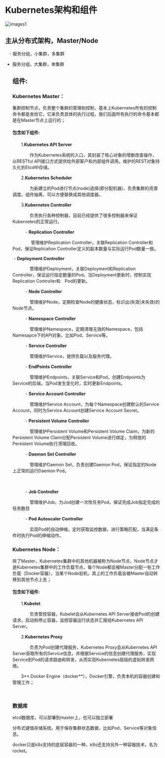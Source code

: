 # Kubernetes架构和组件

![images1](/home/coder/mydisk/coder/Documents/JJcoder个人博客/jjcoderzero.github.io/images/k8s/DeepinScreenshot_select-area_20190920235502.png)

## 主从分布式架构，Master/Node

　- 服务分组，小集群，多集群

 - 服务分组，大集群，单集群

    ## 组件:

    ### Kubernetes Master：

    集群控制节点，负责整个集群的管理和控制，基本上Kubernetes所有的控制命令都是发给它，它来负责具体的执行过程，我们后面所有执行的命令基本都是在Master节点上运行的；

     

    #### 包含如下组件:

    　　1.**Kubernetes API Server**

    　　　　作为Kubernetes系统的入口，其封装了核心对象的增删改查操作，以RESTful API接口方式提供给外部客户和内部组件调用。维护的REST对象持久化到Etcd中存储。

    　　2.**Kubernetes Scheduler**

    　　　　为新建立的Pod进行节点(node)选择(即分配机器)，负责集群的资源调度。组件抽离，可以方便替换成其他调度器。

    　　3.**Kubernetes Controller**

    　　　　负责执行各种控制器，目前已经提供了很多控制器来保证Kubernetes的正常运行。

    　　　- **Replication Controller**

    　　　　 管理维护Replication Controller，关联Replication Controller和Pod，保证Replication Controller定义的副本数量与实际运行Pod数量一致。

    ​         \- **Deployment Controller**

     　　　　管理维护Deployment，关联Deployment和Replication  Controller，保证运行指定数量的Pod。当Deployment更新时，控制实现Replication  Controller和　Pod的更新。

    　　　- **Node Controller**

    　　　　管理维护Node，定期检查Node的健康状态，标识出(失效|未失效)的Node节点。

    　　　- **Namespace Controller**

    　　　　管理维护Namespace，定期清理无效的Namespace，包括Namesapce下的API对象，比如Pod、Service等。

    　　　- **Service Controller**

    　　　　管理维护Service，提供负载以及服务代理。

    　　　- **EndPoints Controller**

    　　　　管理维护Endpoints，关联Service和Pod，创建Endpoints为Service的后端，当Pod发生变化时，实时更新Endpoints。

    　　　- **Service Account Controller**

    　　　　管理维护Service Account，为每个Namespace创建默认的Service Account，同时为Service Account创建Service Account Secret。

    　　　- **Persistent Volume Controller**

     　　　　管理维护Persistent Volume和Persistent Volume  Claim，为新的Persistent Volume Claim分配Persistent Volume进行绑定，为释放的Persistent  Volume执行清理回收。

    　　　- **Daemon Set Controller**

    　　　　管理维护Daemon Set，负责创建Daemon Pod，保证指定的Node上正常的运行Daemon Pod。

    　　　

    　　　- **Job Controller**

    　　　　管理维护Job，为Jod创建一次性任务Pod，保证完成Job指定完成的任务数目

    　　　- **Pod Autoscaler Controller**

    　　　　实现Pod的自动伸缩，定时获取监控数据，进行策略匹配，当满足条件时执行Pod的伸缩动作。

     

    ### Kubernetes Node：

    除了Master，Kubernetes集群中的其他机器被称为Node节点，Node节点才是Kubernetes集群中的工作负载节点，每个Node都会被Master分配一些工作负载（Docker容器），当某个Node宕机，其上的工作负载会被Master自动转移到其他节点上去；

    #### 包含如下组件:

    　　1.**Kubelet**

    　　　　负责管控容器，Kubelet会从Kubernetes API Server接收Pod的创建请求，启动和停止容器，监控容器运行状态并汇报给Kubernetes API Server。

    　　2.**Kubernetes Proxy**

    　　　　负责为Pod创建代理服务，Kubernetes Proxy会从Kubernetes API  Server获取所有的Service信息，并根据Service的信息创建代理服务，实现Service到Pod的请求路由和转发，从而实现Kubernetes层级的虚拟转发网络。

    　　3**.Docker Engine（docker**），Docker引擎，负责本机的容器创建和管理工作；  

    ​       

    ### 数据库

    etcd数据库，可以部署到master上，也可以独立部署

    ​    分布式键值存储系统。用于保存集群状态数据，比如Pod、Service等对象信息。

    docker只是k8s支持的底层容器的一种，k8s还支持另外一种容器技术，名为rocket。